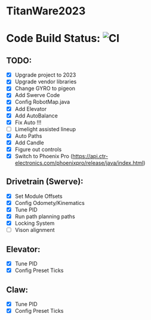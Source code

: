 # TitanWare2023

# Code Build Status: ![CI](https://github.com/TechnoTitans/TitanWare2023/actions/workflows/CI.yml/badge.svg)

## TODO:
- [x] Upgrade project to 2023
- [x] Upgrade vendor libraries
- [x] Change GYRO to pigeon
- [x] Add Swerve Code
- [x] Config RobotMap.java
- [x] Add Elevator
- [x] Add AutoBalance
- [x] Fix Auto !!!
- [ ] Limelight assisted lineup
- [x] Auto Paths
- [x] Add Candle
- [x] Figure out controls
- [x] Switch to Phoenix Pro (https://api.ctr-electronics.com/phoenixpro/release/java/index.html)

## Drivetrain (Swerve):
- [x] Set Module Offsets
- [x] Config Odomety/Kinematics
- [x] Tune PID
- [x] Run path planning paths
- [x] Locking System
- [ ] Vison alignment 

## Elevator:
- [x] Tune PID
- [x] Config Preset Ticks

## Claw:
- [x] Tune PID
- [x] Config Preset Ticks

